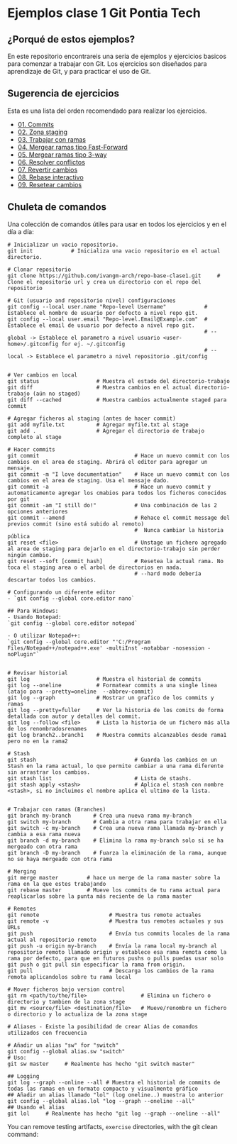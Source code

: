 
# Ejemplos clase 1 Git Pontia Tech

## ¿Porqué de estos ejemplos?

En este repositorio encontrareis una seria de ejemplos y ejercicios basicos para comenzar a trabajar con Git.
Los ejercicios son diseñados para aprendizaje de Git, y para practicar el uso de Git.


## Sugerencia de ejercicios

Esta es una lista del orden recomendado para realizar los ejercicios.

- [01. Commits](./ejercicios/01.Commit/README.md)
- [02. Zona staging](./ejercicios/02.Zona-staging/README.md)
- [03. Trabajar con ramas](./ejercicios/03.Trabajo-con-ramas/README.md)
- [04. Mergear ramas tipo Fast-Forward](./ejercicios/04.Mergear-ramas/README.md)
- [05. Mergear ramas tipo 3-way](./ejercicios/05.Anexar-ramas-otras-formas/README.md)
- [06. Resolver conflictos](./ejercicios/06.Anexar-conflicto/README.md)
- [07. Revertir cambios](./ejercicios/07.Rebase-rama/README.md)
- [08. Rebase interactivo](./ejercicios/08.Revertir-cambios/README.md)
- [09. Resetear cambios](./ejercicios/09.Reset/README.md)


## Chuleta de comandos

Una colección de comandos útiles para usar en todos los ejercicios y en el día a día:

```shell
# Inicializar un vacio repositorio.
git init            # Inicializa una vacio repositorio en el actual directorio.

# Clonar repositorio
git clone https://github.com/ivangm-arch/repo-base-clase1.git     # Clone el repositorio url y crea un directorio con el repo del repositorio

# Git (usuario and repositorio nivel) configuraciones
git config --local user.name "Repo-level Username"            # Establece el nombre de usuario por defecto a nivel repo git.
git config --local user.email "Repo-level.Email@Example.com"  # Establece el email de usuario por defecto a nivel repo git.
                                                              # --global -> Establece el parametro a nivel usuario <user-home>/.gitconfig for ej. ~/.gitconfig
                                                              # --local -> Establece el parametro a nivel repositorio .git/config


# Ver cambios en local
git status                  # Muestra el estado del directorio-trabajo
git diff                    # Muestra cambios en el actual directorio-trabajo (aún no staged)
git diff --cached           # Muestra cambios actualmente staged para commit

# Agregar ficheros al staging (antes de hacer commit)
git add myfile.txt          # Agregar myfile.txt al stage
git add .                   # Agregar el directorio de trabajo completo al stage

# Hacer commits
git commit                              # Hace un nuevo commit con los cambios en el area de staging. Abrirá el editor para agregar un mensaje.
git commit -m "I love documentation"    # Hace un nuevo commit con los cambios en el area de staging. Usa el mensaje dado.
git commit -a                           # Hace un nuevo commit y automaticamente agregar los cmabios para todos los ficheros conocidos por git
git commit -am "I still do!"            # Una combinación de las 2 opciones anteriores
git commit --amend                      # Rehace el commit message del previos commit (sino está subido al remoto)
                                        #  Nunca cambiar la historia pública
git reset <file>                        # Unstage un fichero agregado al area de staging para dejarlo en el directorio-trabajo sin perder ningún cambio.
git reset --soft [commit_hash]          # Resetea la actual rama. No toca el staging area o el arbol de directorios en nada.
                                        # --hard modo debería descartar todos los cambios.

# Configurando un diferente editor
- `git config --global core.editor nano`

## Para Windows:
- Usando Notepad:
`git config --global core.editor notepad`

- O utilizar Notepad++:
`git config --global core.editor "'C:/Program Files/Notepad++/notepad++.exe' -multiInst -notabbar -nosession -noPlugin"`


# Revisar historial
git log                     # Muestra el historial de commits
git log --oneline           # Formatear commits a una single linea (atajo para --pretty=oneline  --abbrev-commit)
git log --graph             # Mostrar un grafico de los commits y ramas
git log --pretty=fuller     # Ver la historia de los comits de forma detallada con autor y detalles del commit.
git log --follow <file>     # Lista la historia de un fichero más alla de los renombradosrenames
git log branch2..branch1    # Muestra commits alcanzables desde rama1 pero no en la rama2

# Stash
git stash                               # Guarda los cambios en un Stash en la rama actual, lo que permite cambiar a una rama diferente sin arrastrar los cambios.
git stash list                          # Lista de stashs.
git stash apply <stash>                 # Aplica el stash con nombre <stash>, si no incluimos el nombre aplica el ultimo de la lista.


# Trabajar con ramas (Branches)
git branch my-branch       # Crea una nueva rama my-branch
git switch my-branch       # Cambia a otra rama para trabajar en ella
git switch -c my-branch    # Crea una nueva rama llamada my-branch y cambia a esa rama nueva
git branch -d my-branch    # Elimina la rama my-branch solo si se ha mergeado con otra rama
git branch -D my-branch    # Fuarza la eliminación de la rama, aunque no se haya mergeado con otra rama

# Merging
git merge master         # hace un merge de la rama master sobre la rama en la que estes trabajando
git rebase master        # Mueve los commits de tu rama actual para reaplicarlos sobre la punta más reciente de la rama master

# Remotes
git remote 						# Muestra tus remote actuales
git remote -v					# Muestra tus remotes actuales y sus URLs
git push 						# Envía tus commits locales de la rama actual al repositorio remoto
git push -u origin my-branch  	# Envía la rama local my-branch al repositorio remoto llamado origin y establece esa rama remota como la rama por defecto, para que en futuros pushs o pulls puedas usar solo git push o git pull sin especificar la rama from origin.
git pull						# Descarga los cambios de la rama remota aplicandolos sobre tu rama local

# Mover ficheros bajo version control
git rm <path/to/the/file>                 # Elimina un fichero o directorio y tambien de la zona stage 
git mv <source/file> <destination/file>   # Mueve/renombre un fichero o directorio y lo actualiza de la zona stage

# Aliases - Existe la posibilidad de crear Alias de comandos utilizados con frecuencia

# Añadir un alias "sw" for "switch"
git config --global alias.sw "switch"
# Uso:
git sw master     # Realmente has hecho "git switch master"

## Logging
git log --graph --online --all # Muestra el historial de commits de todas las ramas en un formato compacto y visualmente gráfico
## Añadir un alias llamado "lol" (log oneline..) muestra lo anterior
git config --global alias.lol "log --graph --oneline --all"
## Usando el alias
git lol     # Realmente has hecho "git log --graph --oneline --all"
```

You can remove testing artifacts, `exercise` directories, with the git clean command:
